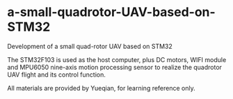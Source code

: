 # a-small-quadrotor-UAV-based-on-STM32

Development of a small quad-rotor UAV based on STM32

The STM32F103 is used as the host computer, plus DC motors, WIFI module and MPU6050 nine-axis motion processing sensor to realize the quadrotor UAV flight and its control function.

All materials are provided by Yueqian, for learning reference only.

